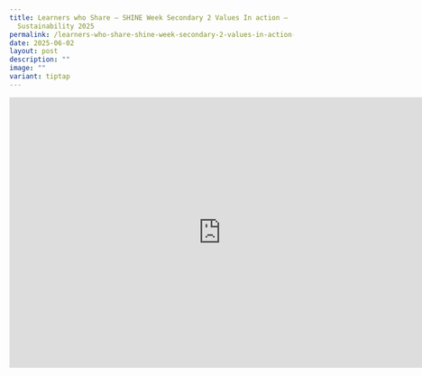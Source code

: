 ```yaml
---
title: Learners who Share – SHINE Week Secondary 2 Values In action –
  Sustainability 2025
permalink: /learners-who-share-shine-week-secondary-2-values-in-action-sustainability-2025/
date: 2025-06-02
layout: post
description: ""
image: ""
variant: tiptap
---
```

<div class="iframe-wrapper">
<iframe height="480" width="749" allowfullscreen="true" frameborder="0" src="https://docs.google.com/presentation/d/e/2PACX-1vR656fkuJxWpgn6LazaZQtu0eauuobonbw-_ZTOuP3eDCrDlOYTfB2LxdNxThAO3Q/pubembed?start=true&amp;loop=true&amp;delayms=3000"></iframe>
</div>
<p></p>